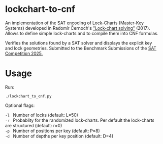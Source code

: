 # lockchart-to-cnf

An implementation of the SAT encoding of Lock-Charts (Master-Key Systems) developed in Radomír Černoch's ["Lock-chart solving"](https://github.com/cernoch/mks-dis/blob/master/LockChartSolvingWeb.pdf) (2017). Allows to define simple lock-charts and to compile them into CNF formulas. 

Verifies the solutions found by a SAT solver and displays the explicit key and lock geometries. Submitted to the Benchmark Submissions of the [SAT Competition 2025.](https://satcompetition.github.io/2025/)

# Usage
Run: 

``` ./lockchart_to_cnf.py ```

Optional flags:

```-l ``` Number of locks (default: L=50) \
```-r ``` Probablity for the randomized lock-charts. Per default the lock-charts are structured (default: r=0) \
```-p ``` Number of positions per key (default: P=8) \
```-d ``` Number of depths per key position (default: D=4) 

